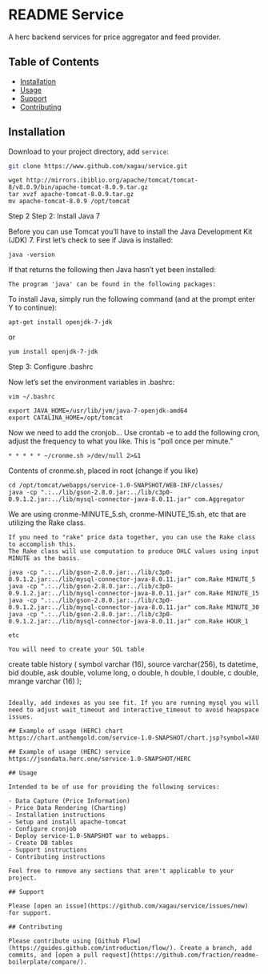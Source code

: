 # README Service

A herc backend services for price aggregator and feed provider. 

## Table of Contents

- [Installation](#installation)
- [Usage](#usage)
- [Support](#support)
- [Contributing](#contributing)

## Installation

Download to your project directory, add `service`:

```sh
git clone https://www.github.com/xagau/service.git
```

```
wget http://mirrors.ibiblio.org/apache/tomcat/tomcat-8/v8.0.9/bin/apache-tomcat-8.0.9.tar.gz
tar xvzf apache-tomcat-8.0.9.tar.gz
mv apache-tomcat-8.0.9 /opt/tomcat
```

Step 2
Step 2: Install Java 7

Before you can use Tomcat you’ll have to install the Java Development Kit (JDK) 7. First let’s check to see if Java is installed:
```
java -version
```

If that returns the following then Java hasn’t yet been installed:
```
The program 'java' can be found in the following packages:
```
To install Java, simply run the following command (and at the prompt enter Y to continue):
```
apt-get install openjdk-7-jdk
```
or
```
yum install openjdk-7-jdk
```
Step 3: Configure .bashrc

Now let’s set the environment variables in .bashrc:
```
vim ~/.bashrc
```

```
export JAVA_HOME=/usr/lib/jvm/java-7-openjdk-amd64
export CATALINA_HOME=/opt/tomcat
```

Now we need to add the cronjob...
Use crontab -e to add the following cron, adjust the frequency to what you like.
This is "poll once per minute."
```
* * * * * ~/cronme.sh >/dev/null 2>&1
```

Contents of cronme.sh, placed in root (change if you like)
```
cd /opt/tomcat/webapps/service-1.0-SNAPSHOT/WEB-INF/classes/
java -cp ".:../lib/gson-2.8.0.jar:../lib/c3p0-0.9.1.2.jar:../lib/mysql-connector-java-8.0.11.jar" com.Aggregator
```
We are using cronme-MINUTE_5.sh, cronme-MINUTE_15.sh, etc that are utilizing the Rake class. 
```
If you need to "rake" price data together, you can use the Rake class to accomplish this.
The Rake class will use computation to produce OHLC values using input MINUTE as the basis.

java -cp ".:../lib/gson-2.8.0.jar:../lib/c3p0-0.9.1.2.jar:../lib/mysql-connector-java-8.0.11.jar" com.Rake MINUTE_5
java -cp ".:../lib/gson-2.8.0.jar:../lib/c3p0-0.9.1.2.jar:../lib/mysql-connector-java-8.0.11.jar" com.Rake MINUTE_15
java -cp ".:../lib/gson-2.8.0.jar:../lib/c3p0-0.9.1.2.jar:../lib/mysql-connector-java-8.0.11.jar" com.Rake MINUTE_30
java -cp ".:../lib/gson-2.8.0.jar:../lib/c3p0-0.9.1.2.jar:../lib/mysql-connector-java-8.0.11.jar" com.Rake HOUR_1 

etc

You will need to create your SQL table
```
 create table history ( symbol varchar (16), source varchar(256), ts datetime, bid double, ask double, volume long, o double, h double, l double, c double, mrange varchar (16) );
 ```

Ideally, add indexes as you see fit. If you are running mysql you will need to adjust wait_timeout and interactive_timeout to avoid heapspace issues.

## Example of usage (HERC) chart
https://chart.anthemgold.com/service-1.0-SNAPSHOT/chart.jsp?symbol=XAU

## Example of usage (HERC) service
https://jsondata.herc.one/service-1.0-SNAPSHOT/HERC

## Usage

Intended to be of use for providing the following services:

- Data Capture (Price Information)
- Price Data Rendering (Charting)
- Installation instructions
- Setup and install apache-tomcat
- Configure cronjob
- Deploy service-1.0-SNAPSHOT war to webapps.
- Create DB tables
- Support instructions
- Contributing instructions

Feel free to remove any sections that aren't applicable to your project.

## Support

Please [open an issue](https://github.com/xagau/service/issues/new) for support.

## Contributing

Please contribute using [Github Flow](https://guides.github.com/introduction/flow/). Create a branch, add commits, and [open a pull request](https://github.com/fraction/readme-boilerplate/compare/).
